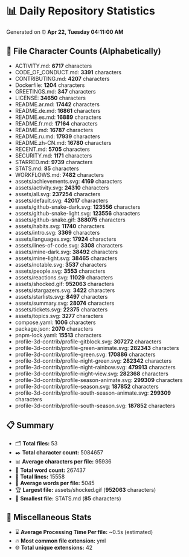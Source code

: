 # 📊 Daily Repository Statistics
Generated on ⏰ **Apr 22, Tuesday 04:11:00 AM**

## 📂 File Character Counts (Alphabetically)
- ACTIVITY.md: **6717** characters
- CODE_OF_CONDUCT.md: **3391** characters
- CONTRIBUTING.md: **4207** characters
- Dockerfile: **1204** characters
- GREETINGS.md: **347** characters
- LICENSE: **34650** characters
- README.ar.md: **17442** characters
- README.de.md: **16861** characters
- README.es.md: **16889** characters
- README.fr.md: **17164** characters
- README.md: **16787** characters
- README.ru.md: **17939** characters
- README.zh-CN.md: **16780** characters
- RECENT.md: **5705** characters
- SECURITY.md: **1171** characters
- STARRED.md: **9739** characters
- STATS.md: **85** characters
- WORKFLOWS.md: **7482** characters
- assets/achievements.svg: **4169** characters
- assets/activity.svg: **24310** characters
- assets/all.svg: **237254** characters
- assets/default.svg: **42017** characters
- assets/github-snake-dark.svg: **123556** characters
- assets/github-snake-light.svg: **123556** characters
- assets/github-snake.gif: **388075** characters
- assets/habits.svg: **11740** characters
- assets/intro.svg: **3369** characters
- assets/languages.svg: **17924** characters
- assets/lines-of-code.svg: **3308** characters
- assets/mine-dark.svg: **38492** characters
- assets/mine-light.svg: **38465** characters
- assets/notable.svg: **3537** characters
- assets/people.svg: **3553** characters
- assets/reactions.svg: **11029** characters
- assets/shocked.gif: **952063** characters
- assets/stargazers.svg: **3422** characters
- assets/starlists.svg: **8497** characters
- assets/summary.svg: **28074** characters
- assets/tickets.svg: **22375** characters
- assets/topics.svg: **3277** characters
- compose.yaml: **1006** characters
- package.json: **2070** characters
- pnpm-lock.yaml: **15513** characters
- profile-3d-contrib/profile-gitblock.svg: **307272** characters
- profile-3d-contrib/profile-green-animate.svg: **282343** characters
- profile-3d-contrib/profile-green.svg: **170886** characters
- profile-3d-contrib/profile-night-green.svg: **282342** characters
- profile-3d-contrib/profile-night-rainbow.svg: **479913** characters
- profile-3d-contrib/profile-night-view.svg: **282368** characters
- profile-3d-contrib/profile-season-animate.svg: **299309** characters
- profile-3d-contrib/profile-season.svg: **187852** characters
- profile-3d-contrib/profile-south-season-animate.svg: **299309** characters
- profile-3d-contrib/profile-south-season.svg: **187852** characters

## 📋 Summary
- 🗂️ **Total files:** 53
- ✒️ **Total character count:** 5084657
- 📊 **Average characters per file:** 95936
- 📝 **Total word count:** 267437
- 🧾 **Total lines:** 15558
- 📐 **Average words per file:** 5045
- 🏆 **Largest file:** assets/shocked.gif (**952063** characters)
- 🥉 **Smallest file:** STATS.md (**85** characters)

## 🌟 Miscellaneous Stats
- ⌛ **Average Processing Time Per file:** ~0.5s (estimated)
- 🔥 **Most common file extension:** yml
- 🌐 **Total unique extensions:** 42
